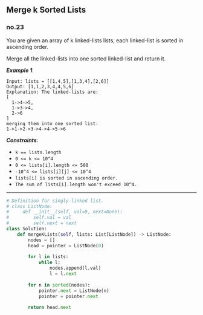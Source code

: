 ## Merge k Sorted Lists
### no.23

You are given an array of k linked-lists lists, each linked-list is sorted in ascending order.

Merge all the linked-lists into one sorted linked-list and return it.

***Example 1***:
```
Input: lists = [[1,4,5],[1,3,4],[2,6]]
Output: [1,1,2,3,4,4,5,6]
Explanation: The linked-lists are:
[
  1->4->5,
  1->3->4,
  2->6
]
merging them into one sorted list:
1->1->2->3->4->4->5->6
```

***Constraints***:
- ```k == lists.length```
- ```0 <= k <= 10^4```
- ```0 <= lists[i].length <= 500```
- ```-10^4 <= lists[i][j] <= 10^4```
- ```lists[i] is sorted in ascending order.```
- ```The sum of lists[i].length won't exceed 10^4.```

---

``` python
# Definition for singly-linked list.
# class ListNode:
#     def __init__(self, val=0, next=None):
#         self.val = val
#         self.next = next
class Solution:
    def mergeKLists(self, lists: List[ListNode]) -> ListNode:
        nodes = []
        head = pointer = ListNode(0)
        
        for l in lists:
            while l:
                nodes.append(l.val)
                l = l.next
        
        for n in sorted(nodes):
            pointer.next = ListNode(n)
            pointer = pointer.next
            
        return head.next
```